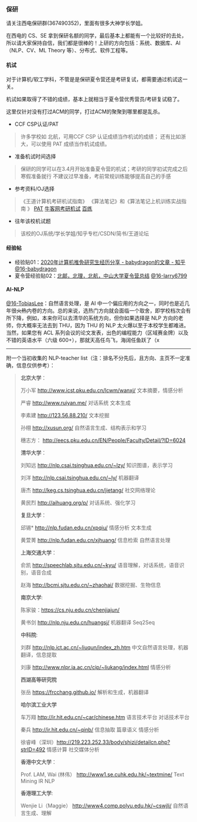 ### 保研

请关注西电保研群(367490352)，里面有很多大神学长学姐。

在西电的 CS、SE 拿到保研名额的同学，最后基本上都能有一个比较好的去处，所以请大家保持自信，我们都是很棒的！上研的方向包括：系统、数据库、AI（NLP、CV、ML Theory 等）、分布式、软件工程等。



#### 机试

对于计算机/软工学科，不管是是保研夏令营还是考研复试，都需要通过机试这一关。

机试如果取得了不错的成绩，基本上就相当于夏令营优秀营员/考研复试稳了。

这里仅针对没有打过ACM的同学，打过ACM的聚聚到哪里都是乱杀。

* CCF CSP认证/PAT 
> 许多学校如 北航，可用CCF CSP 认证成绩当作机试的成绩；
> 还有比如浙大，可以使用 PAT 成绩当作机试成绩。

* 准备机试时间选择
> 保研的同学可以在3.4月开始准备夏令营的机试；考研的同学初试完成之后寒假准备就行
> 不建议过早准备，考前常规训练能够提高自己的手感

* 参考资料/OJ选择
> 《王道计算机考研机试指南》 《算法笔记》和《算法笔记上机训练实战指南 》
>    [PAT](https://www.patest.cn/)   [牛客网考研机试](https://www.nowcoder.com/ta/kaoyan)    [百练](http://bailian.openjudge.cn/) 

* 往年该校机试题
> 该校的OJ系统/学长学姐/知乎专栏/CSDN/简书/王道论坛



#### 经验帖

* 经验贴01：[2020年计算机推免研究生经历分享 - babydragon的文章 - 知乎](https://zhuanlan.zhihu.com/p/83289165)  [@16-babydragon](<https://github.com/baolintian>)
* 夏令营经验贴02：[北邮，北理，北航，中山大学夏令营总结](https://blog.csdn.net/larry1648637120/article/details/97386040)   [@16-larry6799](<https://github.com/larry6799>)



#### AI-NLP

[@16-TobiasLee](https://github.com/TobiasLee)：自然语言处理，是 AI 中一个偏应用的方向之一，同时也是近几年很~~火热~~内卷的方向。总的来说，选热门方向就会面临一个取舍，即学校档次会有所下降，例如，本来你可以去清华的系统方向，但你如果选择是 NLP 方向的老师，你大概率无法去到 THU，因为 THU 的 NLP 太火爆以至于本校学生都难进。当然，如果您有 ACL 系列会议的论文发表，出色的编程能力（区域赛金牌）以及不错的英语水平（六级 600+），那就天高任鸟飞，海阔任鱼跃了（x

------

附一个当初收集的 NLP-teacher list（注：排名不分先后，且方向、主页不一定准确，信息仅供参考）：

> **北京大学**：
>
> 万小军 http://www.icst.pku.edu.cn/lcwm/wanxj/ 文本摘要，情感分析
>
> 严睿 http://www.ruiyan.me/ 对话系统 文本生成
>
> 李素建 http://123.56.88.210/ 文本挖掘
>
> 孙栩 http://xusun.org/  自然语言生成、结构表示和学习
>
> 穗志方： http://eecs.pku.edu.cn/EN/People/Faculty/Detail/?ID=6024
>
> **清华大学**：
>
> 刘知远 http://nlp.csai.tsinghua.edu.cn/~lzy/  知识图谱，表示学习
>
> 刘洋 http://nlp.csai.tsinghua.edu.cn/~ly/  机器翻译
>
> 唐杰  http://keg.cs.tsinghua.edu.cn/jietang/ 社交网络理论
>
> 黄民烈 http://aihuang.org/p/ 对话系统、强化学习
>
> **复旦大学**： 
>
> 邱锡* http://nlp.fudan.edu.cn/xpqiu/  情感分析 文本生成
>
> 黄萱菁 http://nlp.fudan.edu.cn/xjhuang/ 信息检索 自然语言处理
>
> **上海交通大学**：
>
> 俞凯 http://speechlab.sjtu.edu.cn/~kyu/  语音理解，对话系统，语音识别，语音合成
>
> 赵海 http://bcmi.sjtu.edu.cn/~zhaohai/  数据挖掘、生物信息
>
> **南京大学**:
>
> 陈家骏：https://cs.nju.edu.cn/chenjiajun/  
>
> 黄书剑 http://nlp.nju.edu.cn/huangsj/  机器翻译 Seq2Seq 
>
> **中科院**:
>
> 刘群 http://nlp.ict.ac.cn/~liuqun/index_zh.htm 中文自然语言处理，机器翻译，信息提取
>
> 刘康  http://www.nlpr.ia.ac.cn/cip/~liukang/index.html 情感分析
>
> **西湖高等研究院**
>
> 张岳 https://frcchang.github.io/ 解析和生成，机器翻译
>
> **哈尔滨工业大学**
>
> 车万翔 http://ir.hit.edu.cn/~car/chinese.htm 语言技术平台 对话技术平台
>
> 秦兵 http://ir.hit.edu.cn/~qinb/ 信息抽取 篇章语义 情感分析
>
> 徐睿峰（深圳）http://219.223.252.33/body/shizi/detailcn.php?strID=492 情感计算 社交媒体分析
>
> **香港中文大学**：
>
> Prof. LAM, Wai (林伟） http://www1.se.cuhk.edu.hk/~textmine/ Text Mining IR NLP
>
> **香港理工大学**:
>
> Wenjie Li（Maggie） http://www4.comp.polyu.edu.hk/~cswjli/ 自然语言生成、理解



